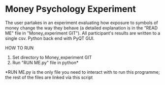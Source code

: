 # Money Psychology Experiment

The user partakes in an experiment evaluating how exposure to symbols of money change the way they behave (a detailed explanation is in the "READ ME" file in "Money_experiment GIT"). All participant's results are written to a single csv. Python back end with PyQT GUI. 

HOW TO RUN
1. Set directory to Money_experiment GIT
2. Run "RUN ME.py" file in python*

*RUN ME.py is the only file you need to interact with to run this programme; the rest of the files are linked via this script
